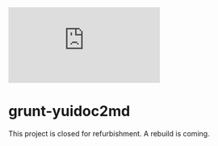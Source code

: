 ![Analytics](https://ga-beacon.appspot.com/UA-27725889-20/grunt-yuidoc2md/README.md?pixel)
# grunt-yuidoc2md

This project is closed for refurbishment. A rebuild is coming. 